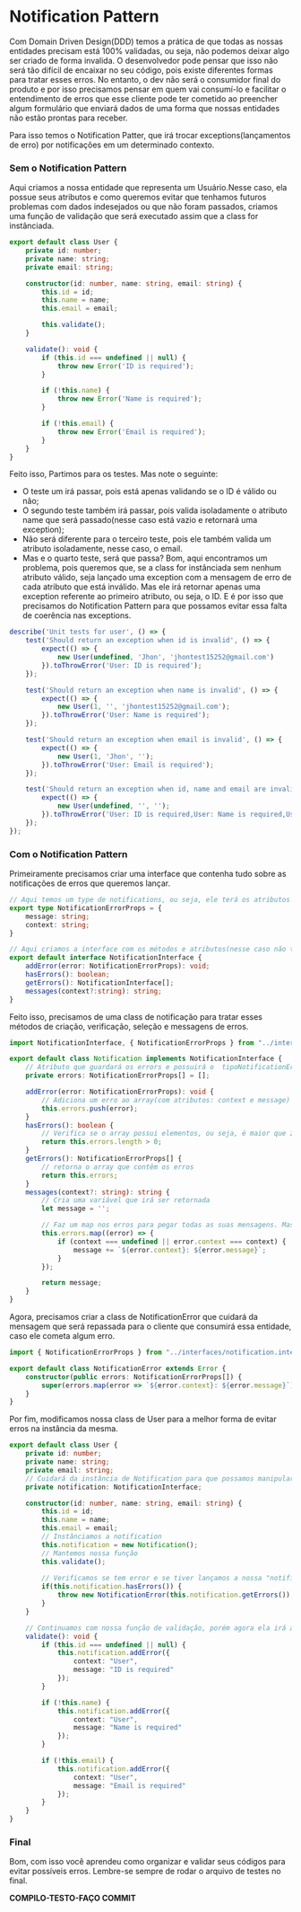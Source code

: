 # Notification Pattern

Com Domain Driven Design(DDD) temos a prática de que todas as nossas entidades precisam está 100% validadas, ou seja, não podemos deixar algo ser criado de forma invalida. O desenvolvedor pode pensar que isso não será tão difícil de encaixar no seu código, pois existe diferentes formas para tratar esses erros. No entanto, o dev não será o consumidor final do produto e por isso precisamos pensar em quem vai consumí-lo e facilitar o entendimento de erros que esse cliente pode ter cometido ao preencher algum formulário que enviará dados de uma forma que nossas entidades não estão prontas para receber.

Para isso temos o Notification Patter, que irá trocar exceptions(lançamentos de erro) por notificações em um determinado contexto.

### Sem o Notification Pattern

Aqui criamos a nossa entidade que representa um Usuário.Nesse caso, ela possue seus atributos e como queremos evitar que tenhamos futuros problemas com dados indesejados ou que não foram passados, criamos uma função de validação que será executado assim que a class for instânciada. 

```ts
export default class User {
    private id: number;
    private name: string;
    private email: string;

    constructor(id: number, name: string, email: string) {
        this.id = id;
        this.name = name;
        this.email = email;

        this.validate();
    }

    validate(): void {
        if (this.id === undefined || null) {
            throw new Error('ID is required');
        }

        if (!this.name) {
            throw new Error('Name is required');
        }

        if (!this.email) {
            throw new Error('Email is required');
        }
    }
}
```

Feito isso, Partimos para os testes. Mas note o seguinte:

- O teste um irá passar, pois está apenas validando se o ID é válido ou não;
- O segundo teste também irá passar, pois valida isoladamente o atributo name que será passado(nesse caso está vazio e retornará uma exception);
- Não será diferente para o terceiro teste, pois ele também valida um atributo isoladamente, nesse caso, o email.
- Mas e o quarto teste, será que passa? Bom, aqui encontramos um problema, pois queremos que, se a class for instânciada sem nenhum atributo válido, seja lançado uma exception com a mensagem de erro de cada atributo que está inválido. Mas ele irá retornar apenas uma exception referente ao primeiro atributo, ou seja, o ID. E é por isso que precisamos do Notification Pattern para que possamos evitar essa falta de coerência nas exceptions. 

```ts
describe('Unit tests for user', () => {
    test('Should return an exception when id is invalid', () => {
        expect(() => {
            new User(undefined, 'Jhon', 'jhontest15252@gmail.com')
        }).toThrowError('User: ID is required');
    });

    test('Should return an exception when name is invalid', () => {
        expect(() => {
            new User(1, '', 'jhontest15252@gmail.com');
        }).toThrowError('User: Name is required');
    });

    test('Should return an exception when email is invalid', () => {
        expect(() => {
            new User(1, 'Jhon', '');
        }).toThrowError('User: Email is required');
    });

    test('Should return an exception when id, name and email are invalid with all exceptions.', () => {
        expect(() => {
            new User(undefined, '', '');
        }).toThrowError('User: ID is required,User: Name is required,User: Email is required');
    });
});
```

### Com o Notification Pattern

Primeiramente precisamos criar uma interface que contenha tudo sobre as notificações de erros que queremos lançar.

```ts
// Aqui temos um type de notifications, ou seja, ele terá os atributos necessários para um erro.
export type NotificationErrorProps = {
    message: string;
    context: string;
}

// Aqui criamos a interface com os métodos e atributos(nesse caso não tem atributos, apenas métodos) para o tratamento e lançamentos desses erros.
export default interface NotificationInterface {
    addError(error: NotificationErrorProps): void;
    hasErrors(): boolean;
    getErrors(): NotificationInterface[];
    messages(context?:string): string;
}
```

Feito isso, precisamos de uma class de notificação para tratar esses métodos de criação, verificação, seleção e messagens de erros.

```ts
import NotificationInterface, { NotificationErrorProps } from "../interfaces/notification.interface";

export default class Notification implements NotificationInterface {
    // Atributo que guardará os errors e possuirá o  tipoNotificationErrorProps 
    private errors: NotificationErrorProps[] = [];

    addError(error: NotificationErrorProps): void {
        // Adiciona um erro ao array(com atributos: context e message)
        this.errors.push(error);
    }
    hasErrors(): boolean {
        // Verifica se o array possui elementos, ou seja, é maior que zero.
        return this.errors.length > 0;
    }
    getErrors(): NotificationErrorProps[] {
        // retorna o array que contêm os erros
        return this.errors;
    }
    messages(context?: string): string {
        // Cria uma variável que irá ser retornada
        let message = '';

        // Faz um map nos erros para pegar todas as suas mensagens. Mas para isso verifica se o context é undefined ou é igual ao contexto passado.
        this.errors.map((error) => {
            if (context === undefined || error.context === context) {
                message += `${error.context}: ${error.message}`;
            }
        });

        return message;
    }    
}
```

Agora, precisamos criar a class de NotificationError que cuidará da mensagem que será repassada para o cliente que consumirá essa entidade, caso ele cometa algum erro.

```ts
import { NotificationErrorProps } from "../interfaces/notification.interface";

export default class NotificationError extends Error {
    constructor(public errors: NotificationErrorProps[]) {
        super(errors.map(error => `${error.context}: ${error.message}`).join(","));
    }
}
```

Por fim, modificamos nossa class de User para a melhor forma de evitar erros na instância da mesma.

```ts
export default class User {
    private id: number;
    private name: string;
    private email: string;
    // Cuidará da instância de Notification para que possamos manipular seus métodos
    private notification: NotificationInterface;

    constructor(id: number, name: string, email: string) {
        this.id = id;
        this.name = name;
        this.email = email;
        // Instânciamos a notification
        this.notification = new Notification();
        // Mantemos nossa função
        this.validate();
        
        // Verificamos se tem error e se tiver lançamos a nossa "notification".
        if(this.notification.hasErrors()) {
            throw new NotificationError(this.notification.getErrors());
        }
    }

    // Continuamos com nossa função de validação, porém agora ela irá adicionar os erros no nosso método addError({ context, message });
    validate(): void {
        if (this.id === undefined || null) {
            this.notification.addError({
                context: "User",
                message: "ID is required"
            });
        }

        if (!this.name) {
            this.notification.addError({
                context: "User",
                message: "Name is required"
            });
        }

        if (!this.email) {
            this.notification.addError({
                context: "User",
                message: "Email is required"
            });
        }
    }
}
```

### Final
 
Bom, com isso você aprendeu como organizar e validar seus códigos para evitar possíveis erros. Lembre-se sempre de rodar o arquivo de testes no final.

**COMPILO-TESTO-FAÇO COMMIT**